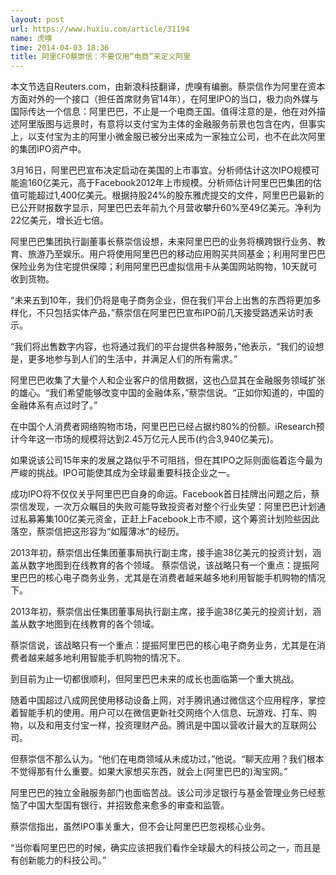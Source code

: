 ```yaml
---
layout: post
url: https://www.huxiu.com/article/31194
name: 虎嗅
time: 2014-04-03 18:36
title: 阿里CFO蔡崇信：不要仅用“电商”来定义阿里
---
```

本文节选自Reuters.com，由新浪科技翻译，虎嗅有编删。蔡崇信作为阿里在资本方面对外的一个接口（担任首席财务官14年），在阿里IPO的当口，极力向外媒与国际传达一个信息：阿里巴巴，不止是一个电商王国。值得注意的是，他在对外描述阿里版图与远景时，有意将以支付宝为主体的金融服务前景也包含在内，但事实上，以支付宝为主的阿里小微金服已被分出来成为一家独立公司，也不在此次阿里的集团IPO资产中。

3月16日，阿里巴巴宣布决定启动在美国的上市事宜。分析师估计这次IPO规模可能逾160亿美元，高于Facebook2012年上市规模。分析师估计阿里巴巴集团的估值可能超过1,400亿美元。根据持股24%的股东雅虎提交的文件，阿里巴巴最新的已公开财报数字显示，阿里巴巴去年前九个月营收攀升60%至49亿美元。净利为22亿美元，增长近七倍。

阿里巴巴集团执行副董事长蔡崇信设想，未来阿里巴巴的业务将横跨银行业务、教育、旅游乃至娱乐。用户将使用阿里巴巴的移动应用购买共同基金；利用阿里巴巴保险业务为住宅提供保障；利用阿里巴巴虚拟信用卡从美国网站购物，10天就可收到货物。

“未来五到10年，我们仍将是电子商务企业，但在我们平台上出售的东西将更加多样化，不只包括实体产品，”蔡崇信在阿里巴巴宣布IPO前几天接受路透采访时表示。

“我们将出售数字内容，也将通过我们的平台提供各种服务，”他表示，“我们的设想是，更多地参与到人们的生活中，并满足人们的所有需求。”

阿里巴巴收集了大量个人和企业客户的信用数据，这也凸显其在金融服务领域扩张的雄心。“我们希望能够改变中国的金融体系，”蔡崇信说。“正如你知道的，中国的金融体系有点过时了。”

在中国个人消费者网络购物市场，阿里巴巴已经占据约80%的份额。iResearch预计今年这一市场的规模将达到2.45万亿元人民币(约合3,940亿美元)。

如果说该公司15年来的发展之路似乎不可阻挡，但在其IPO之际则面临着迄今最为严峻的挑战。IPO可能使其成为全球最重要科技企业之一。

成功IPO将不仅仅关乎阿里巴巴自身的命运。Facebook首日挂牌出问题之后，蔡崇信发现，一次万众瞩目的失败可能导致投资者对整个行业失望：阿里巴巴计划通过私募筹集100亿美元资金，正赶上Facebook上市不顺，这个筹资计划险些因此落空，蔡崇信把这形容为“如履薄冰”的经历。

2013年初，蔡崇信出任集团董事局执行副主席，接手逾38亿美元的投资计划，涵盖从数字地图到在线教育的各个领域。 蔡崇信说，该战略只有一个重点：提振阿里巴巴的核心电子商务业务，尤其是在消费者越来越多地利用智能手机购物的情况下。

2013年初，蔡崇信出任集团董事局执行副主席，接手逾38亿美元的投资计划，涵盖从数字地图到在线教育的各个领域。

蔡崇信说，该战略只有一个重点：提振阿里巴巴的核心电子商务业务，尤其是在消费者越来越多地利用智能手机购物的情况下。

到目前为止一切都很顺利，但阿里巴巴未来的成长也面临第一个重大挑战。

随着中国超过八成网民使用移动设备上网，对手腾讯通过微信这个应用程序，掌控着智能手机的使用。用户可以在微信更新社交网络个人信息、玩游戏、打车、购物，以及和用支付宝一样，投资理财产品。腾讯是中国以营收计最大的互联网公司。

但蔡崇信不那么认为。“他们在电商领域从未成功过，”他说。“聊天应用？我们根本不觉得那有什么重要。如果大家想买东西，就会上(阿里巴巴的)淘宝网。”

阿里巴巴的独立金融服务部门也面临苦战。该公司涉足银行与基金管理业务已经惹恼了中国大型国有银行，并招致愈来愈多的审查和监管。

蔡崇信指出，虽然IPO事关重大，但不会让阿里巴巴忽视核心业务。

“当你看阿里巴巴的时候，确实应该把我们看作全球最大的科技公司之一，而且是有创新能力的科技公司。”

